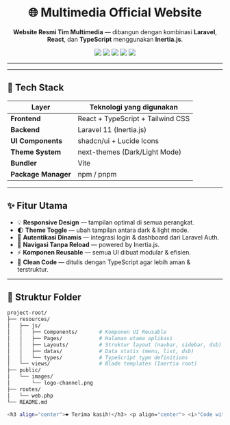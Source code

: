 <h1 align="center">🌐 Multimedia Official Website</h1>

<p align="center">
  <b>Website Resmi Tim Multimedia</b> — dibangun dengan kombinasi <b>Laravel</b>, <b>React</b>, dan <b>TypeScript</b> menggunakan <b>Inertia.js</b>.
</p>

<p align="center">
  <img src="https://img.shields.io/badge/Laravel-11.x-FF2D20?style=for-the-badge&logo=laravel&logoColor=white" />
  <img src="https://img.shields.io/badge/React-18.x-61DAFB?style=for-the-badge&logo=react&logoColor=black" />
  <img src="https://img.shields.io/badge/TypeScript-5.x-3178C6?style=for-the-badge&logo=typescript&logoColor=white" />
  <img src="https://img.shields.io/badge/TailwindCSS-3.x-38B2AC?style=for-the-badge&logo=tailwind-css&logoColor=white" />
  <img src="https://img.shields.io/badge/Inertia.js-Enabled-6554C0?style=for-the-badge&logo=inertia&logoColor=white" />
</p>

---

---

## 🚀 Tech Stack

| Layer               | Teknologi yang digunakan          |
| ------------------- | --------------------------------- |
| **Frontend**        | React + TypeScript + Tailwind CSS |
| **Backend**         | Laravel 11 (Inertia.js)           |
| **UI Components**   | shadcn/ui + Lucide Icons          |
| **Theme System**    | next-themes (Dark/Light Mode)     |
| **Bundler**         | Vite                              |
| **Package Manager** | npm / pnpm                        |

---

## ✨ Fitur Utama

- 💡 **Responsive Design** — tampilan optimal di semua perangkat.
- 🌓 **Theme Toggle** — ubah tampilan antara dark & light mode.
- 🔐 **Autentikasi Dinamis** — integrasi login & dashboard dari Laravel Auth.
- 🧭 **Navigasi Tanpa Reload** — powered by Inertia.js.
- ⚡ **Komponen Reusable** — semua UI dibuat modular & efisien.
- 🧱 **Clean Code** — ditulis dengan TypeScript agar lebih aman & terstruktur.

---

## 📁 Struktur Folder

```bash
project-root/
├── resources/
│   ├── js/
│   │   ├── Components/       # Komponen UI Reusable
│   │   ├── Pages/            # Halaman utama aplikasi
│   │   ├── Layouts/          # Struktur layout (navbar, sidebar, dsb)
│   │   ├── datas/            # Data statis (menu, list, dsb)
│   │   └── types/            # TypeScript type definitions
│   └── views/                # Blade templates (Inertia root)
├── public/
│   └── images/
│       └── logo-channel.png
├── routes/
│   └── web.php
└── README.md

<h3 align="center">❤️ Terima kasih!</h3> <p align="center"> <i>"Code with purpose, design with heart."</i><br/> Dibangun dengan Laravel, React, dan secangkir kopi ☕ </p>

```
